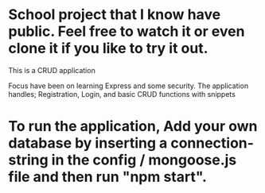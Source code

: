 # School project that I know have public. Feel free to watch it or even clone it if you like to try it out.

This is a CRUD application

Focus have been on learning Express and some security.
The application handles; Registration, Login, and basic CRUD functions with snippets

# To run the application, Add your own database by inserting a connection-string in the config / mongoose.js file and then run "npm start".
